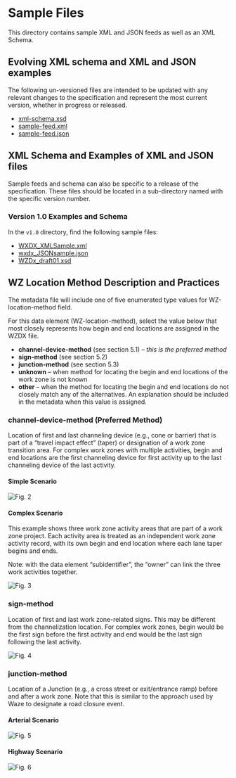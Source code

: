 # Sample Files
This directory contains sample XML and JSON feeds as well as an XML Schema. 

## Evolving XML schema and XML and JSON examples 
The following un-versioned files are intended to be updated with any relevant changes to the specification and represent the most current version, whether in progress or released.
* [xml-schema.xsd](/sample-files/xml-schema.xsd)
* [sample-feed.xml](/sample-files/sample-feed.xml)
* [sample-feed.json](/sample-files/sample-feed.json)

## XML Schema and Examples of XML and JSON files
Sample feeds and schema can also be specific to a release of the specification. These files should be located in a sub-directory named with the specific version number.

### Version 1.0 Examples and Schema
In the `v1.0` directory, find the following sample files:
* [WXDX_XMLSample.xml](/sample-files/v1.0/WZDX_XMLSample.xml)
* [wxdx_JSONsample.json](/sample-files/v1.0/wxdx_JSONsample.json)
* [WZDx_draft01.xsd](/sample-files/v1.0/WZDx_final01.xsd)

## WZ Location Method Description and Practices 
The metadata file will include one of five enumerated type values for WZ-location-method field.  

For this data element (WZ-location-method), select the value below that most closely represents how begin and end locations are assigned in the WZDX file.

* **channel-device-method** (see section 5.1) – *this is the preferred method*
* **sign-method** (see section 5.2)
* **junction-method** (see section 5.3)
* **unknown** – when method for locating the begin and end locations of the work zone is not known
* **other** – when the method for locating the begin and end locations do not closely match any of the alternatives. An explanation should be included in the metadata when this value is assigned.

### channel-device-method (Preferred Method)
Location of first and last channeling device (e.g., cone or barrier) that is part of a “travel impact effect” (taper) or designation of a work zone transition area. For complex work zones with multiple activities, begin and end locations are the first channeling device for first activity up to the last channeling device of the last activity.

#### Simple Scenario
![Fig. 2](https://github.com/acosta-dani-bah/ITS-JPO-wzdx/blob/master/images/Figure%202.png)
 
#### Complex Scenario
This example shows three work zone activity areas that are part of a work zone project. Each activity area is treated as an independent work zone activity record, with its own begin and end location where each lane taper begins and ends. 

Note: with the data element “subidentifier”, the “owner” can link the three work activities together.

![Fig. 3](https://github.com/acosta-dani-bah/ITS-JPO-wzdx/blob/master/images/Figure%203.png)

### sign-method
Location of first and last work zone-related signs. This may be different from the channelization location. For complex work zones, begin would be the first sign before the first activity and end would be the last sign following the last activity.

![Fig. 4](https://github.com/acosta-dani-bah/ITS-JPO-wzdx/blob/master/images/Figure%204.png)

### junction-method
Location of a Junction (e.g., a cross street or exit/entrance ramp) before and after a work zone. Note that this is similar to the approach used by Waze to designate a road closure event.

#### Arterial Scenario
![Fig. 5](https://github.com/acosta-dani-bah/ITS-JPO-wzdx/blob/master/images/Figure%205.png)

#### Highway Scenario
![Fig. 6](https://github.com/acosta-dani-bah/ITS-JPO-wzdx/blob/master/images/Figure%206.png)
